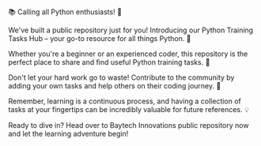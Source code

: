 📚 Calling all Python enthusiasts! 🐍

We've built a public repository just for you! Introducing our Python Training Tasks Hub – your go-to resource for all things Python. 🌟

Whether you're a beginner or an experienced coder, this repository is the perfect place to share and find useful Python training tasks. 🎉

Don't let your hard work go to waste! Contribute to the community by adding your own tasks and help others on their coding journey. 🙌

Remember, learning is a continuous process, and having a collection of tasks at your fingertips can be incredibly valuable for future references. 💡

Ready to dive in? Head over to Baytech Innovations public repository now and let the learning adventure begin!
